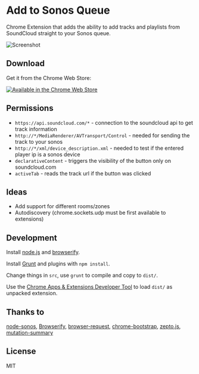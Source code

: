 Add to Sonos Queue
==================

Chrome Extension that adds the ability to add tracks and playlists from SoundCloud straight to your Sonos queue.

![Screenshot](https://raw.githubusercontent.com/robbi5/add-to-sonos-queue/master/screenshots/track-1.0.0.jpg)

Download
--------
Get it from the Chrome Web Store:


[![Available in the Chrome Web Store](https://developer.chrome.com/webstore/images/ChromeWebStore_BadgeWBorder_v2_206x58.png)](https://chrome.google.com/webstore/detail/add-to-sonos-queue/mjlgdiclanhcloangjbhpmoagbhmjlgc)

Permissions
-----------
* `https://api.soundcloud.com/*` - connection to the soundcloud api to get track information
* `http://*/MediaRenderer/AVTransport/Control` - needed for sending the track to your sonos
* `http://*/xml/device_description.xml` - needed to test if the entered player ip is a sonos device
* `declarativeContent` - triggers the visibility of the button only on soundcloud.com
* `activeTab` - reads the track url if the button was clicked

Ideas
-----
* Add support for different rooms/zones
* Autodiscovery (chrome.sockets.udp must be first available to extensions)

Development
-----------
Install [node.js](http://nodejs.org/) and [browserify](http://browserify.org/).

Install [Grunt](http://gruntjs.com/) and plugins with `npm install`.

Change things in `src`, use `grunt` to compile and copy to `dist/`.

Use the [Chrome Apps & Extensions Developer Tool](https://chrome.google.com/webstore/detail/chrome-apps-extensions-de/ohmmkhmmmpcnpikjeljgnaoabkaalbgc) to load `dist/` as unpacked extension.

Thanks to
---------
[node-sonos](https://github.com/bencevans/node-sonos),
[Browserify](http://browserify.org),
[browser-request](https://github.com/iriscouch/browser-request),
[chrome-bootstrap](https://github.com/roykolak/chrome-bootstrap),
[zepto.js](http://zeptojs.com),
[mutation-summary](https://code.google.com/p/mutation-summary/)

License
-------
MIT
